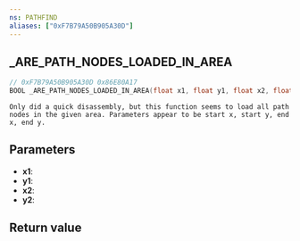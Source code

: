 ```yaml
---
ns: PATHFIND
aliases: ["0xF7B79A50B905A30D"]
---
```

## _ARE_PATH_NODES_LOADED_IN_AREA

```c
// 0xF7B79A50B905A30D 0x86E80A17
BOOL _ARE_PATH_NODES_LOADED_IN_AREA(float x1, float y1, float x2, float y2);
```

```
Only did a quick disassembly, but this function seems to load all path nodes in the given area. Parameters appear to be start x, start y, end x, end y.  
```

## Parameters
* **x1**: 
* **y1**: 
* **x2**: 
* **y2**: 

## Return value
